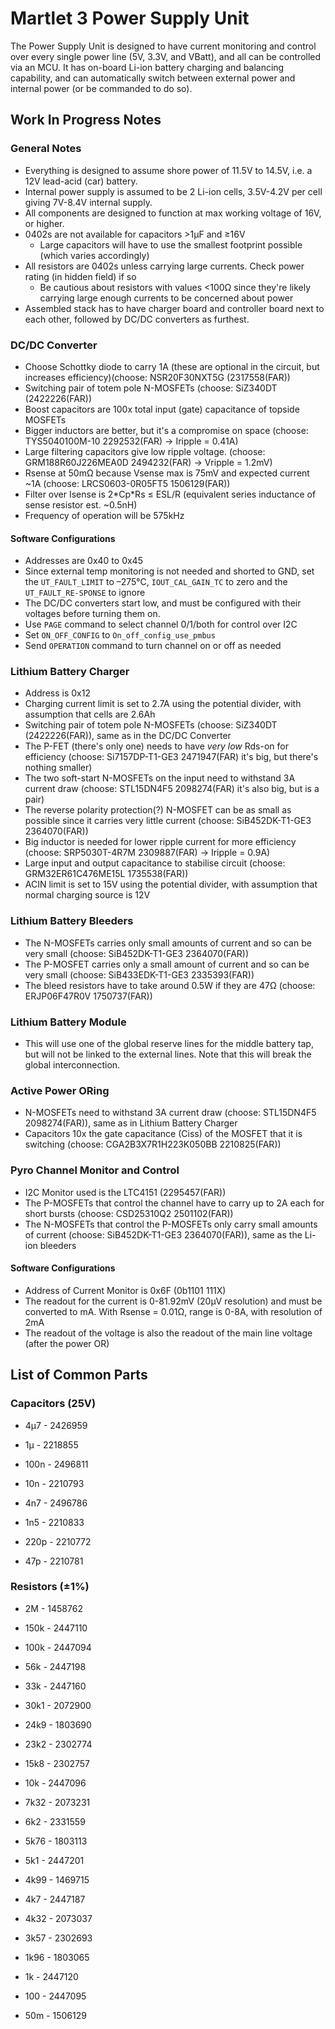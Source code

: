 # Martlet 3 Power Supply Unit

The Power Supply Unit is designed to have current monitoring and control over every single power line (5V, 3.3V, and VBatt), and all can be controlled via an MCU. It has on-board Li-ion battery charging and balancing capability, and can automatically switch between external power and internal power (or be commanded to do so).

## Work In Progress Notes

### General Notes

- Everything is designed to assume shore power of 11.5V to 14.5V, i.e. a 12V lead-acid (car) battery.
- Internal power supply is assumed to be 2 Li-ion cells, 3.5V-4.2V per cell giving 7V-8.4V internal supply.
- All components are designed to function at max working voltage of 16V, or higher.
- 0402s are not available for capacitors >1µF and ≥16V
    - Large capacitors will have to use the smallest footprint possible (which varies accordingly)
- All resistors are 0402s unless carrying large currents. Check power rating (in hidden field) if so
    - Be cautious about resistors with values <100Ω since they're likely carrying large enough currents to be concerned about power
- Assembled stack has to have charger board and controller board next to each other, followed by DC/DC converters as furthest.

### DC/DC Converter

- Choose Schottky diode to carry 1A (these are optional in the circuit, but increases efficiency)(choose: NSR20F30NXT5G (2317558(FAR))
- Switching pair of totem pole N-MOSFETs (choose: SiZ340DT (2422226(FAR))
- Boost capacitors are 100x total input (gate) capacitance of topside MOSFETs
- Bigger inductors are better, but it's a compromise on space (choose: TYS5040100M-10 2292532(FAR) -> Iripple = 0.41A)
- Large filtering capacitors give low ripple voltage. (choose: GRM188R60J226MEA0D 2494232(FAR) -> Vripple = 1.2mV)
- Rsense at 50mΩ because Vsense max is 75mV and expected current ~1A (choose: LRCS0603-0R05FT5 1506129(FAR))
- Filter over Isense is 2\*Cp\*Rs ≤ ESL/R (equivalent series inductance of sense resistor est. ~0.5nH)
- Frequency of operation will be 575kHz

#### Software Configurations

- Addresses are 0x40 to 0x45
- Since external temp monitoring is not needed and shorted to GND, set the `UT_FAULT_LIMIT` to –275°C, `IOUT_CAL_GAIN_TC` to zero and the `UT_FAULT_RE-SPONSE` to ignore
- The DC/DC converters start low, and must be configured with their voltages before turning them on.
- Use `PAGE` command to select channel 0/1/both for control over I2C
- Set `ON_OFF_CONFIG` to `On_off_config_use_pmbus`
- Send `OPERATION` command to turn channel on or off as needed

### Lithium Battery Charger

- Address is 0x12
- Charging current limit is set to 2.7A using the potential divider, with assumption that cells are 2.6Ah
- Switching pair of totem pole N-MOSFETs (choose: SiZ340DT (2422226(FAR)), same as in the DC/DC Converter
- The P-FET (there's only one) needs to have *very low* Rds-on for efficiency (choose: Si7157DP-T1-GE3 2471947(FAR) it's big, but there's nothing smaller)
- The two soft-start N-MOSFETs on the input need to withstand 3A current draw (choose: STL15DN4F5 2098274(FAR) it's also big, but is a pair)
- The reverse polarity protection(?) N-MOSFET can be as small as possible since it carries very little current (choose: SiB452DK-T1-GE3 2364070(FAR))
- Big inductor is needed for lower ripple current for more efficiency (choose: SRP5030T-4R7M 2309887(FAR) -> Iripple = 0.9A)
- Large input and output capacitance to stabilise circuit (choose: GRM32ER61C476ME15L 1735538(FAR))
- ACIN limit is set to 15V using the potential divider, with assumption that normal charging source is 12V

### Lithium Battery Bleeders

- The N-MOSFETs carries only small amounts of current and so can be very small (choose: SiB452DK-T1-GE3 2364070(FAR))
- The P-MOSFET carries only a small amount of current and so can be very small (choose: SiB433EDK-T1-GE3 2335393(FAR))
- The bleed resistors have to take around 0.5W if they are 47Ω (choose: ERJP06F47R0V 1750737(FAR))

### Lithium Battery Module

- This will use one of the global reserve lines for the middle battery tap, but will not be linked to the external lines. Note that this will break the global interconnection.

### Active Power ORing

- N-MOSFETs need to withstand 3A current draw (choose: STL15DN4F5 2098274(FAR)), same as in Lithium Battery Charger
- Capacitors 10x the gate capacitance (Ciss) of the MOSFET that it is switching (choose: CGA2B3X7R1H223K050BB 2210825(FAR))

### Pyro Channel Monitor and Control

- I2C Monitor used is the LTC4151 (2295457(FAR))
- The P-MOSFETs that control the channel have to carry up to 2A each for short bursts (choose: CSD25310Q2 2501102(FAR))
- The N-MOSFETs that control the P-MOSFETs only carry small amounts of current (choose: SiB452DK-T1-GE3 2364070(FAR)), same as the Li-ion bleeders

#### Software Configurations

- Address of Current Monitor is 0x6F (0b1101 111X)
- The readout for the current is 0-81.92mV (20µV resolution) and must be converted to mA. With Rsense = 0.01Ω, range is 0-8A, with resolution of 2mA
- The readout of the voltage is also the readout of the main line voltage (after the power OR)

## List of Common Parts

### Capacitors (25V)

- 4µ7 - 2426959
- 1µ - 2218855

- 100n - 2496811

- 10n - 2210793

- 4n7 - 2496786
- 1n5 - 2210833

- 220p - 2210772
- 47p - 2210781

### Resistors (±1%)

- 2M - 1458762

- 150k - 2447110
- 100k - 2447094

- 56k - 2447198
- 33k - 2447160
- 30k1 - 2072900
- 24k9 - 1803690
- 23k2 - 2302774
- 15k8 - 2302757
- 10k - 2447096

- 7k32 - 2073231
- 6k2 - 2331559
- 5k76 - 1803113
- 5k1 - 2447201
- 4k99 - 1469715
- 4k7 - 2447187
- 4k32 - 2073037
- 3k57 - 2302693
- 1k96 - 1803065
- 1k - 2447120

- 100 - 2447095

- 50m - 1506129